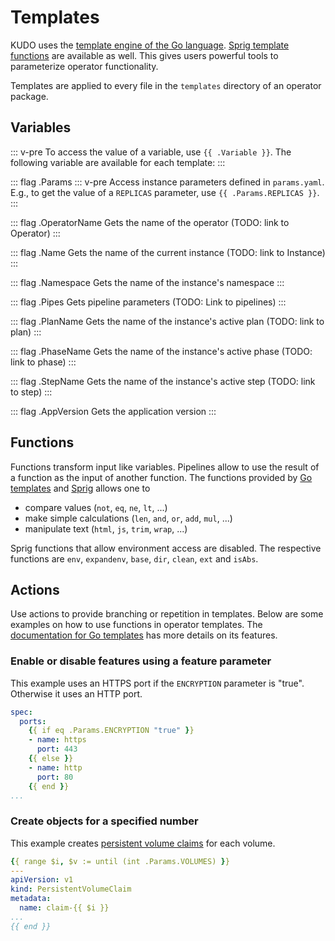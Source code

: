 # Templates

KUDO uses the [template engine of the Go language](https://golang.org/pkg/text/template/). [Sprig template functions](http://masterminds.github.io/sprig/) are available as well. This gives users powerful tools to parameterize operator functionality.

Templates are applied to every file in the `templates` directory of an operator package.

## Variables

::: v-pre
To access the value of a variable, use `{{ .Variable }}`. The following variable are available for each template:
:::

::: flag .Params
::: v-pre
Access instance parameters defined in `params.yaml`. E.g., to get the value of a `REPLICAS` parameter, use `{{ .Params.REPLICAS }}`.
:::

::: flag .OperatorName
Gets the name of the operator (TODO: link to Operator)
:::

::: flag .Name
Gets the name of the current instance (TODO: link to Instance)
:::

::: flag .Namespace
Gets the name of the instance's namespace
:::

::: flag .Pipes
Gets pipeline parameters (TODO: Link to pipelines)
:::

::: flag .PlanName
Gets the name of the instance's active plan (TODO: link to plan)
:::

::: flag .PhaseName
Gets the name of the instance's active phase (TODO: link to phase)
:::

::: flag .StepName
Gets the name of the instance's active step (TODO: link to step)
:::

::: flag .AppVersion
Gets the application version
:::

## Functions

Functions transform input like variables. Pipelines allow to use the result of a function as the input of another function. The functions provided by [Go templates](https://golang.org/pkg/text/template/#hdr-Functions) and [Sprig](https://masterminds.github.io/sprig/) allows one to

* compare values (`not`, `eq`, `ne`, `lt`, ...)
* make simple calculations (`len`, `and`, `or`, `add`, `mul`, ...)
* manipulate text (`html`, `js`, `trim`, `wrap`, ...)

Sprig functions that allow environment access are disabled. The respective functions are `env`, `expandenv`, `base`, `dir`, `clean`, `ext` and `isAbs`.

## Actions

Use actions to provide branching or repetition in templates. Below are some examples on how to use functions in operator templates. The [documentation for Go templates](https://golang.org/pkg/text/template/#hdr-Actions) has more details on its features.

### Enable or disable features using a feature parameter

This example uses an HTTPS port if the `ENCRYPTION` parameter is "true". Otherwise it uses an HTTP port.

```yaml
spec:
  ports:
    {{ if eq .Params.ENCRYPTION "true" }}
    - name: https
      port: 443
    {{ else }}
    - name: http
      port: 80
    {{ end }}
...
```

### Create objects for a specified number

This example creates [persistent volume claims](https://kubernetes.io/docs/concepts/storage/persistent-volumes/#persistentvolumeclaims) for each volume.

```yaml
{{ range $i, $v := until (int .Params.VOLUMES) }}
---
apiVersion: v1
kind: PersistentVolumeClaim
metadata:
  name: claim-{{ $i }}
...
{{ end }}
```
